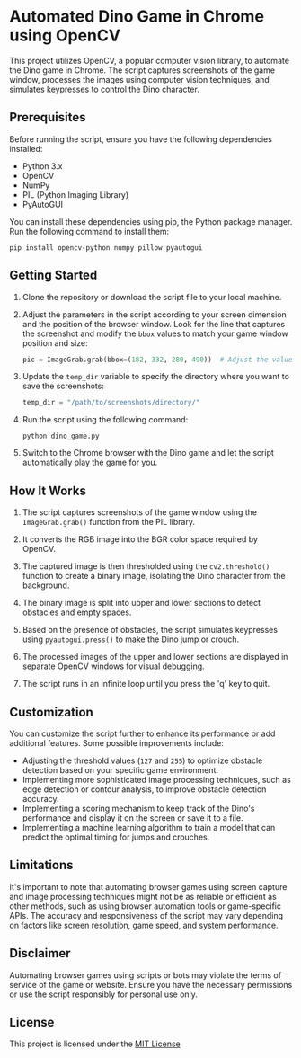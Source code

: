 
# Automated Dino Game in Chrome using OpenCV

This project utilizes OpenCV, a popular computer vision library, to automate the Dino game in Chrome. The script captures screenshots of the game window, processes the images using computer vision techniques, and simulates keypresses to control the Dino character.

## Prerequisites

Before running the script, ensure you have the following dependencies installed:

- Python 3.x
- OpenCV
- NumPy
- PIL (Python Imaging Library)
- PyAutoGUI

You can install these dependencies using pip, the Python package manager. Run the following command to install them:

```
pip install opencv-python numpy pillow pyautogui
```

## Getting Started

1. Clone the repository or download the script file to your local machine.

2. Adjust the parameters in the script according to your screen dimension and the position of the browser window. Look for the line that captures the screenshot and modify the `bbox` values to match your game window position and size:

   ```python
   pic = ImageGrab.grab(bbox=(182, 332, 280, 490))  # Adjust the values according to your screen dimension and game window position
   ```

3. Update the `temp_dir` variable to specify the directory where you want to save the screenshots:

   ```python
   temp_dir = "/path/to/screenshots/directory/"
   ```

4. Run the script using the following command:

   ```
   python dino_game.py
   ```

5. Switch to the Chrome browser with the Dino game and let the script automatically play the game for you.

## How It Works

1. The script captures screenshots of the game window using the `ImageGrab.grab()` function from the PIL library.

2. It converts the RGB image into the BGR color space required by OpenCV.

3. The captured image is then thresholded using the `cv2.threshold()` function to create a binary image, isolating the Dino character from the background.

4. The binary image is split into upper and lower sections to detect obstacles and empty spaces.

5. Based on the presence of obstacles, the script simulates keypresses using `pyautogui.press()` to make the Dino jump or crouch.

6. The processed images of the upper and lower sections are displayed in separate OpenCV windows for visual debugging.

7. The script runs in an infinite loop until you press the 'q' key to quit.

## Customization

You can customize the script further to enhance its performance or add additional features. Some possible improvements include:

- Adjusting the threshold values (`127` and `255`) to optimize obstacle detection based on your specific game environment.
- Implementing more sophisticated image processing techniques, such as edge detection or contour analysis, to improve obstacle detection accuracy.
- Implementing a scoring mechanism to keep track of the Dino's performance and display it on the screen or save it to a file.
- Implementing a machine learning algorithm to train a model that can predict the optimal timing for jumps and crouches.

## Limitations

It's important to note that automating browser games using screen capture and image processing techniques might not be as reliable or efficient as other methods, such as using browser automation tools or game-specific APIs. The accuracy and responsiveness of the script may vary depending on factors like screen resolution, game speed, and system performance.

## Disclaimer

Automating browser games using scripts or bots may violate the terms of service of the game or website. Ensure you have the necessary permissions or use the script responsibly for personal use only.

## License

This project is licensed under the [MIT License](LICENSE)